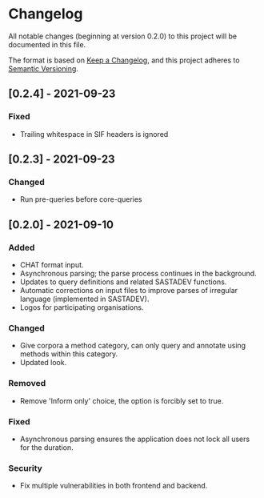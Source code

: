 # Changelog
All notable changes (beginning at version 0.2.0) to this project will be documented in this file.

The format is based on [Keep a Changelog](https://keepachangelog.com/en/1.0.0/),
and this project adheres to [Semantic Versioning](https://semver.org/spec/v2.0.0.html).

## [0.2.4] - 2021-09-23
### Fixed
- Trailing whitespace in SIF headers is ignored

## [0.2.3] - 2021-09-23
### Changed
- Run pre-queries before core-queries

## [0.2.0] - 2021-09-10
### Added
- CHAT format input.
- Asynchronous parsing; the parse process continues in the background. 
- Updates to query definitions and related SASTADEV functions.
- Automatic corrections on input files to improve parses of irregular language (implemented in SASTADEV).
- Logos for participating organisations.
### Changed
- Give corpora a method category, can only query and annotate using methods within this category.
- Updated look.
### Removed
- Remove 'Inform only' choice, the option is forcibly set to true.
### Fixed
- Asynchronous parsing ensures the application does not lock all users for the duration.
### Security
- Fix multiple vulnerabilities in both frontend and backend.